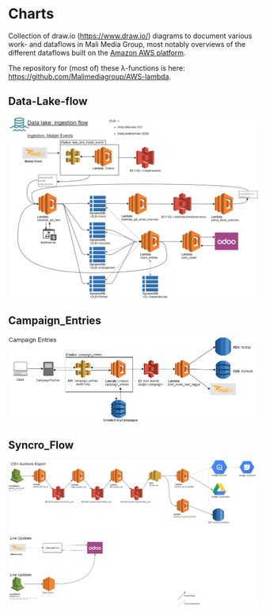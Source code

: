 # Charts

Collection of draw.io (https://www.draw.io/) diagrams to document various work- and dataflows in Mali Media Group, most notably overviews of the different dataflows built on the [Amazon AWS platform](https://aws.amazon.com/).

The repository for (most of) these λ-functions is here: https://github.com/Malimediagroup/AWS-lambda.

## Data-Lake-flow

![Data-Lake-flow](./Data-Lake-flow.png "Data-Lake-flow")

## Campaign_Entries

![Campaign_Entries](./Campaign_Entries.png "Campaign_Entries")

## Syncro_Flow

![Syncro_Flow](./Syncro_Flow.png "Syncro_Flow")
